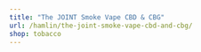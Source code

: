 ```yaml
---
title: "The JOINT Smoke Vape CBD & CBG"
url: /hamlin/the-joint-smoke-vape-cbd-and-cbg/
shop: tobacco
---
```

